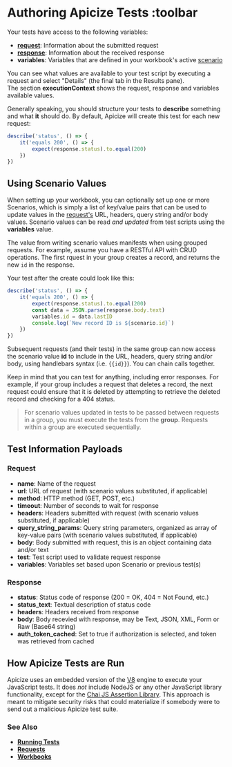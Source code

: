 # Authoring Apicize Tests :toolbar

Your tests have access to the following variables:

* **[request](#request)**:  Information about the submitted request
* **[response](#response)**:  Information about the received response
* **variables**:  Variables that are defined in your workbook's active [scenario](help:scenarios)

You can see what values are available to your test script by executing a request and select "Details" (the final tab in the Results pane).  
The section **executionContext** shows the request, response and variables available values.

Generally speaking, you should structure your tests to **describe** something and what **it** should do.  By default, Apicize will create this test for each new request:

```js
describe('status', () => {
    it('equals 200', () => {
        expect(response.status).to.equal(200)
    })
})
```

## Using Scenario Values

When setting up your workbook, you can optionally set up one or more Scenarios, which is simply a list of key/value pairs that can be used to update values in the [request's](#request) 
URL, headers, query string and/or body values.  Scenario values can be read *and updated* from test scripts using the **variables** value.

The value from writing scenario values manifests when using grouped requests.  For example, assume you have a RESTful API with CRUD operations.  The first rquest in your group creates a record, 
and returns the new `id` in the response.  

Your test after the create could look like this:

```js
describe('status', () => {
    it('equals 200', () => {
        expect(response.status).to.equal(200)
        const data = JSON.parse(response.body.text)
        variables.id = data.lastID
        console.log(`New record ID is ${scenario.id}`)
    })
})
```

Subsequent requests (and their tests) in the same group can now access the scenario value **id** to include in the URL, headers, query string and/or body, using
handlebars syntax (i.e. `{{id}}`).  You can chain calls together.  

Keep in mind that you can test for anything, including error responses. For example, if your group includes a request that deletes a record, the next request could ensure that
it is deleted by attempting to retrieve the deleted record and checking for a 404 status.

> For scenario values updated in tests to be passed between requests in a group, you must execute the tests from the **group**.  Requests within a group are executed sequentially.

## Test Information Payloads

### Request

* **name**: Name of the request
* **url**:  URL of request (with scenario values substituted, if applicable)
* **method**: HTTP method (GET, POST, etc.)
* **timeout**: Number of seconds to wait for response
* **headers**: Headers submitted with request (with scenario values substituted, if applicable)
* **query_string_params**: Query string parameters, organized as array of key-value pairs (with scenario values substituted, if applicable)
* **body**: Body submitted with request, this is an object containing data and/or text
* **test**: Test script used to validate request response
* **variables**: Variables set based upon Scenario or previous test(s)

### Response

* **status**: Status code of response (200 = OK, 404 = Not Found, etc.)
* **status_text**:  Textual description of status code
* **headers**:  Headers received from response
* **body**:  Body recevied with response, may be Text, JSON, XML, Form or Raw (Base64 string)
* **auth_token_cached**:  Set to true if authorization is selected, and token was retrieved from cached

## How Apicize Tests are Run

Apicize uses an embedded version of the [V8](https://v8.dev/) engine to execute your JavaScript tests.  It does *not* include NodeJS or any other JavaScript library functionality, 
except for the [Chai JS Assertion Library](https://www.chaijs.com/).  This approach is meant to mitigate security risks that could materialize if somebody were to send out a 
malicious Apicize test suite.

### See Also

* [**Running Tests**](help:running-tests)
* [**Requests**](help:requests)
* [**Workbooks**](help:workbooks)

